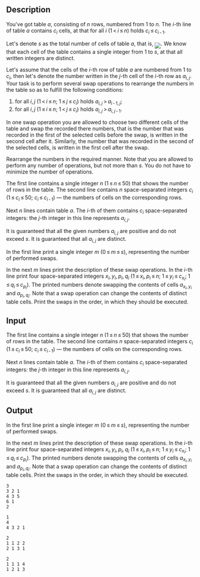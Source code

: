 ## Description

<div><p>You've got table <span class="tex-span"><i>a</i></span>, consisting of <span class="tex-span"><i>n</i></span> rows, numbered from 1 to <span class="tex-span"><i>n</i></span>. The <span class="tex-span"><i>i</i></span>-th line of table <span class="tex-span"><i>a</i></span> contains <span class="tex-span"><i>c</i><sub class="lower-index"><i>i</i></sub></span> cells, at that for all <span class="tex-span"><i>i</i></span> <span class="tex-span">(1 &lt; <i>i</i> ≤ <i>n</i>)</span> holds <span class="tex-span"><i>c</i><sub class="lower-index"><i>i</i></sub> ≤ <i>c</i><sub class="lower-index"><i>i</i> - 1</sub></span>. </p><p>Let's denote <span class="tex-span"><i>s</i></span> as the total number of cells of table <span class="tex-span"><i>a</i></span>, that is, <img align="middle" class="tex-formula" src="file://YOhsht8O.png" style="max-width: 100.0%;max-height: 100.0%;">. We know that each cell of the table contains a single integer from <span class="tex-span">1</span> to <span class="tex-span"><i>s</i></span>, at that all written integers are distinct. </p><p>Let's assume that the cells of the <span class="tex-span"><i>i</i></span>-th row of table <span class="tex-span"><i>a</i></span> are numbered from 1 to <span class="tex-span"><i>c</i><sub class="lower-index"><i>i</i></sub></span>, then let's denote the number written in the <span class="tex-span"><i>j</i></span>-th cell of the <span class="tex-span"><i>i</i></span>-th row as <span class="tex-span"><i>a</i><sub class="lower-index"><i>i</i>, <i>j</i></sub></span>. Your task is to perform several swap operations to rearrange the numbers in the table so as to fulfill the following conditions:</p><ol> <li> for all <span class="tex-span"><i>i</i>, <i>j</i></span> <span class="tex-span">(1 &lt; <i>i</i> ≤ <i>n</i>;&nbsp;1 ≤ <i>j</i> ≤ <i>c</i><sub class="lower-index"><i>i</i></sub>)</span> holds <span class="tex-span"><i>a</i><sub class="lower-index"><i>i</i>, <i>j</i></sub> &gt; <i>a</i><sub class="lower-index"><i>i</i> - 1, <i>j</i></sub></span>; </li><li> for all <span class="tex-span"><i>i</i>, <i>j</i></span> <span class="tex-span">(1 ≤ <i>i</i> ≤ <i>n</i>;&nbsp;1 &lt; <i>j</i> ≤ <i>c</i><sub class="lower-index"><i>i</i></sub>)</span> holds <span class="tex-span"><i>a</i><sub class="lower-index"><i>i</i>, <i>j</i></sub> &gt; <i>a</i><sub class="lower-index"><i>i</i>, <i>j</i> - 1</sub></span>. </li></ol><p>In one swap operation you are allowed to choose two different cells of the table and swap the recorded there numbers, that is the number that was recorded in the first of the selected cells before the swap, is written in the second cell after it. Similarly, the number that was recorded in the second of the selected cells, is written in the first cell after the swap.</p><p>Rearrange the numbers in the required manner. Note that you are allowed to perform any number of operations, but not more than <span class="tex-span"><i>s</i></span>. You do not have to minimize the number of operations.</p></div><div class="input-specification"><p>The first line contains a single integer <span class="tex-span"><i>n</i></span> <span class="tex-span">(1 ≤ <i>n</i> ≤ 50)</span> that shows the number of rows in the table. The second line contains <span class="tex-span"><i>n</i></span> space-separated integers <span class="tex-span"><i>c</i><sub class="lower-index"><i>i</i></sub></span> <span class="tex-span">(1 ≤ <i>c</i><sub class="lower-index"><i>i</i></sub> ≤ 50;&nbsp;<i>c</i><sub class="lower-index"><i>i</i></sub> ≤ <i>c</i><sub class="lower-index"><i>i</i> - 1</sub>)</span> — the numbers of cells on the corresponding rows.</p><p>Next <span class="tex-span"><i>n</i></span> lines contain table <span class="tex-span"><i>а</i></span>. The <span class="tex-span"><i>i</i></span>-th of them contains <span class="tex-span"><i>c</i><sub class="lower-index"><i>i</i></sub></span> space-separated integers: the <span class="tex-span"><i>j</i></span>-th integer in this line represents <span class="tex-span"><i>a</i><sub class="lower-index"><i>i</i>, <i>j</i></sub></span>.</p><p>It is guaranteed that all the given numbers <span class="tex-span"><i>a</i><sub class="lower-index"><i>i</i>, <i>j</i></sub></span> are positive and do not exceed <span class="tex-span"><i>s</i></span>. It is guaranteed that all <span class="tex-span"><i>a</i><sub class="lower-index"><i>i</i>, <i>j</i></sub></span> are distinct.</p></div><div class="output-specification"><p>In the first line print a single integer <span class="tex-span"><i>m</i></span> <span class="tex-span">(0 ≤ <i>m</i> ≤ <i>s</i>)</span>, representing the number of performed swaps.</p><p>In the next <span class="tex-span"><i>m</i></span> lines print the description of these swap operations. In the <span class="tex-span"><i>i</i></span>-th line print four space-separated integers <span class="tex-span"><i>x</i><sub class="lower-index"><i>i</i></sub>, <i>y</i><sub class="lower-index"><i>i</i></sub>, <i>p</i><sub class="lower-index"><i>i</i></sub>, <i>q</i><sub class="lower-index"><i>i</i></sub></span> <span class="tex-span">(1 ≤ <i>x</i><sub class="lower-index"><i>i</i></sub>, <i>p</i><sub class="lower-index"><i>i</i></sub> ≤ <i>n</i>;&nbsp;1 ≤ <i>y</i><sub class="lower-index"><i>i</i></sub> ≤ <i>c</i><sub class="lower-index"><i>x</i><sub class="lower-index"><i>i</i></sub></sub>;&nbsp;1 ≤ <i>q</i><sub class="lower-index"><i>i</i></sub> ≤ <i>c</i><sub class="lower-index"><i>p</i><sub class="lower-index"><i>i</i></sub></sub>)</span>. The printed numbers denote swapping the contents of cells <span class="tex-span"><i>a</i><sub class="lower-index"><i>x</i><sub class="lower-index"><i>i</i></sub>, <i>y</i><sub class="lower-index"><i>i</i></sub></sub></span> and <span class="tex-span"><i>a</i><sub class="lower-index"><i>p</i><sub class="lower-index"><i>i</i></sub>, <i>q</i><sub class="lower-index"><i>i</i></sub></sub></span>. Note that a swap operation can change the contents of <span class="tex-font-style-bf">distinct</span> table cells. Print the swaps in the order, in which they should be executed.</p></div>

## Input

<p>The first line contains a single integer <span class="tex-span"><i>n</i></span> <span class="tex-span">(1 ≤ <i>n</i> ≤ 50)</span> that shows the number of rows in the table. The second line contains <span class="tex-span"><i>n</i></span> space-separated integers <span class="tex-span"><i>c</i><sub class="lower-index"><i>i</i></sub></span> <span class="tex-span">(1 ≤ <i>c</i><sub class="lower-index"><i>i</i></sub> ≤ 50;&nbsp;<i>c</i><sub class="lower-index"><i>i</i></sub> ≤ <i>c</i><sub class="lower-index"><i>i</i> - 1</sub>)</span> — the numbers of cells on the corresponding rows.</p><p>Next <span class="tex-span"><i>n</i></span> lines contain table <span class="tex-span"><i>а</i></span>. The <span class="tex-span"><i>i</i></span>-th of them contains <span class="tex-span"><i>c</i><sub class="lower-index"><i>i</i></sub></span> space-separated integers: the <span class="tex-span"><i>j</i></span>-th integer in this line represents <span class="tex-span"><i>a</i><sub class="lower-index"><i>i</i>, <i>j</i></sub></span>.</p><p>It is guaranteed that all the given numbers <span class="tex-span"><i>a</i><sub class="lower-index"><i>i</i>, <i>j</i></sub></span> are positive and do not exceed <span class="tex-span"><i>s</i></span>. It is guaranteed that all <span class="tex-span"><i>a</i><sub class="lower-index"><i>i</i>, <i>j</i></sub></span> are distinct.</p>

## Output

<p>In the first line print a single integer <span class="tex-span"><i>m</i></span> <span class="tex-span">(0 ≤ <i>m</i> ≤ <i>s</i>)</span>, representing the number of performed swaps.</p><p>In the next <span class="tex-span"><i>m</i></span> lines print the description of these swap operations. In the <span class="tex-span"><i>i</i></span>-th line print four space-separated integers <span class="tex-span"><i>x</i><sub class="lower-index"><i>i</i></sub>, <i>y</i><sub class="lower-index"><i>i</i></sub>, <i>p</i><sub class="lower-index"><i>i</i></sub>, <i>q</i><sub class="lower-index"><i>i</i></sub></span> <span class="tex-span">(1 ≤ <i>x</i><sub class="lower-index"><i>i</i></sub>, <i>p</i><sub class="lower-index"><i>i</i></sub> ≤ <i>n</i>;&nbsp;1 ≤ <i>y</i><sub class="lower-index"><i>i</i></sub> ≤ <i>c</i><sub class="lower-index"><i>x</i><sub class="lower-index"><i>i</i></sub></sub>;&nbsp;1 ≤ <i>q</i><sub class="lower-index"><i>i</i></sub> ≤ <i>c</i><sub class="lower-index"><i>p</i><sub class="lower-index"><i>i</i></sub></sub>)</span>. The printed numbers denote swapping the contents of cells <span class="tex-span"><i>a</i><sub class="lower-index"><i>x</i><sub class="lower-index"><i>i</i></sub>, <i>y</i><sub class="lower-index"><i>i</i></sub></sub></span> and <span class="tex-span"><i>a</i><sub class="lower-index"><i>p</i><sub class="lower-index"><i>i</i></sub>, <i>q</i><sub class="lower-index"><i>i</i></sub></sub></span>. Note that a swap operation can change the contents of <span class="tex-font-style-bf">distinct</span> table cells. Print the swaps in the order, in which they should be executed.</p>





```input1
3
3 2 1
4 3 5
6 1
2

```




```input2
1
4
4 3 2 1

```




```output1
2
1 1 2 2
2 1 3 1

```




```output2
2
1 1 1 4
1 2 1 3

```


